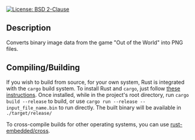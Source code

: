 [![License: BSD 2-Clause](https://img.shields.io/badge/License-BSD%202--Clause-blue)](LICENSE)
## Description
Converts binary image data from the game "Out of the World" into PNG files.

## Compiling/Building
If you wish to build from source, for your own system, Rust is integrated with the `cargo` build system. To install Rust and `cargo`, just follow [these instructions](https://doc.rust-lang.org/cargo/getting-started/installation.html). Once installed, while in the project's root directory, run `cargo build --release` to build, or use `cargo run --release -- input_file_name.bin` to run directly. The built binary will be available in `./target/release/`

To cross-compile builds for other operating systems, you can use [rust-embedded/cross](https://github.com/rust-embedded/cross).